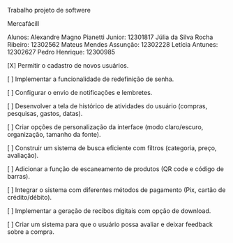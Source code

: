 Trabalho projeto de softwere

Mercafácill

Alunos: 
Alexandre Magno Pianetti Junior: 12301817
Júlia da Silva Rocha Ribeiro: 12302562
Mateus Mendes Assunção: 12302228
Letícia Antunes: 12302627
Pedro Henrique: 12300985


[X] Permitir o cadastro de novos usuários.

[ ] Implementar a funcionalidade de redefinição de senha.

[ ] Configurar o envio de notificações e lembretes.

[ ] Desenvolver a tela de histórico de atividades do usuário (compras, pesquisas, gastos, datas).

[ ] Criar opções de personalização da interface (modo claro/escuro, organização, tamanho da fonte).

[ ] Construir um sistema de busca eficiente com filtros (categoria, preço, avaliação).

[ ] Adicionar a função de escaneamento de produtos (QR code e código de barras).

[ ] Integrar o sistema com diferentes métodos de pagamento (Pix, cartão de crédito/débito).

[ ] Implementar a geração de recibos digitais com opção de download.

[ ] Criar um sistema para que o usuário possa avaliar e deixar feedback sobre a compra.
